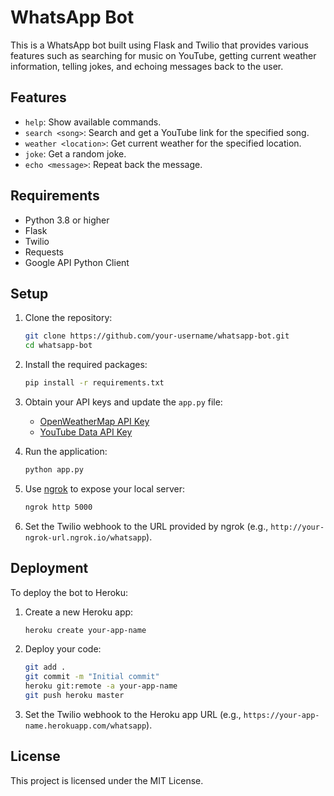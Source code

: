 # WhatsApp Bot

This is a WhatsApp bot built using Flask and Twilio that provides various features such as searching for music on YouTube, getting current weather information, telling jokes, and echoing messages back to the user.

## Features

- `help`: Show available commands.
- `search <song>`: Search and get a YouTube link for the specified song.
- `weather <location>`: Get current weather for the specified location.
- `joke`: Get a random joke.
- `echo <message>`: Repeat back the message.

## Requirements

- Python 3.8 or higher
- Flask
- Twilio
- Requests
- Google API Python Client

## Setup

1. Clone the repository:

    ```sh
    git clone https://github.com/your-username/whatsapp-bot.git
    cd whatsapp-bot
    ```

2. Install the required packages:

    ```sh
    pip install -r requirements.txt
    ```

3. Obtain your API keys and update the `app.py` file:
    - [OpenWeatherMap API Key](https://openweathermap.org/api)
    - [YouTube Data API Key](https://developers.google.com/youtube/v3/getting-started)

4. Run the application:

    ```sh
    python app.py
    ```

5. Use [ngrok](https://ngrok.com/) to expose your local server:

    ```sh
    ngrok http 5000
    ```

6. Set the Twilio webhook to the URL provided by ngrok (e.g., `http://your-ngrok-url.ngrok.io/whatsapp`).

## Deployment

To deploy the bot to Heroku:

1. Create a new Heroku app:

    ```sh
    heroku create your-app-name
    ```

2. Deploy your code:

    ```sh
    git add .
    git commit -m "Initial commit"
    heroku git:remote -a your-app-name
    git push heroku master
    ```

3. Set the Twilio webhook to the Heroku app URL (e.g., `https://your-app-name.herokuapp.com/whatsapp`).

## License

This project is licensed under the MIT License.
